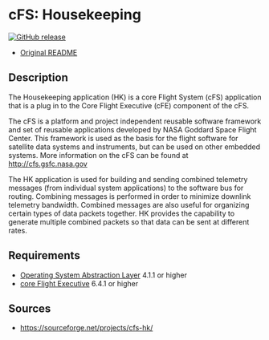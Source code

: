 # cFS: Housekeeping

[![GitHub release](https://img.shields.io/github/release/lassondesat/cfs-hk.svg)](https://github.com/lassondesat/cfs-hk/releases)

* [Original README](cfs-hk-app-OSS-readme.txt)

## Description

The Housekeeping application (HK) is a core Flight System (cFS) application that
is a plug in to the Core Flight Executive (cFE) component of the cFS.

The cFS is a platform and project independent reusable software framework and
set of reusable applications developed by NASA Goddard Space Flight Center. This
framework is used as the basis for the flight software for satellite data
systems and instruments, but can be used on other embedded systems. More
information on the cFS can be found at http://cfs.gsfc.nasa.gov

The HK application is used for building and sending combined telemetry messages
(from individual system applications) to the software bus for routing. Combining
messages is performed in order to minimize downlink telemetry bandwidth.
Combined messages are also useful for organizing certain types of data packets
together. HK provides the capability to generate multiple combined packets so
that data can be sent at different rates.

## Requirements

* [Operating System Abstraction Layer][osal] 4.1.1 or higher
* [core Flight Executive][cfe] 6.4.1 or higher

## Sources

* https://sourceforge.net/projects/cfs-hk/

[osal]: https://github.com/lassondesat/osal
[cfe]: https://github.com/lassondesat/coreflightexec
